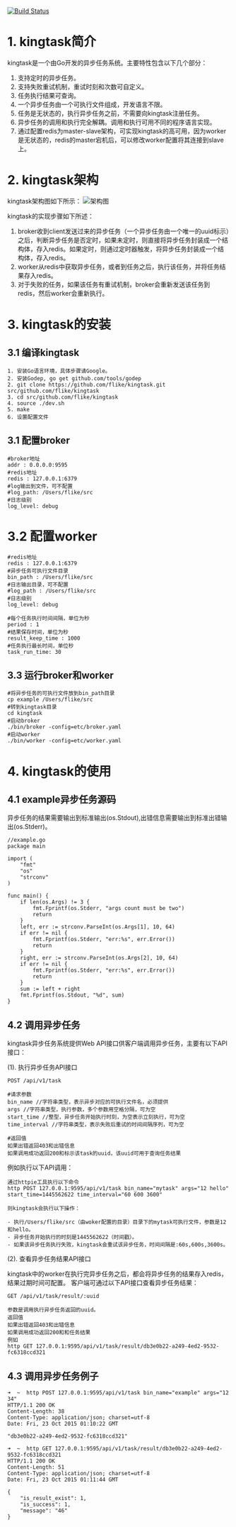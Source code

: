 [![Build Status](https://travis-ci.org/flike/kingtask.svg?branch=master)](https://travis-ci.org/flike/kingtask)
# 1. kingtask简介
kingtask是一个由Go开发的异步任务系统。主要特性包含以下几个部分：

1. 支持定时的异步任务。
2. 支持失败重试机制，重试时刻和次数可自定义。
3. 任务执行结果可查询。
4. 一个异步任务由一个可执行文件组成，开发语言不限。
5. 任务是无状态的，执行异步任务之前，不需要向kingtask注册任务。
6. 异步任务的调用和执行完全解耦。调用和执行可用不同的程序语言实现。
7. 通过配置redis为master-slave架构，可实现kingtask的高可用，因为worker是无状态的，redis的master宕机后，可以修改worker配置将其连接到slave上。

# 2. kingtask架构
kingtask架构图如下所示：
![架构图](./doc/kingtask_arch.png)

kingtask的实现步骤如下所述：

1. broker收到client发送过来的异步任务（一个异步任务由一个唯一的uuid标示）之后，判断异步任务是否定时，如果未定时，则直接将异步任务封装成一个结构体，存入redis。如果定时，则通过定时器触发，将异步任务封装成一个结构体，存入redis。
2. worker从redis中获取异步任务，或者到任务之后，执行该任务，并将任务结果存入redis。
3. 对于失败的任务，如果该任务有重试机制，broker会重新发送该任务到redis，然后worker会重新执行。

# 3. kingtask的安装

## 3.1 编译kingtask

```
1. 安装Go语言环境，具体步骤请Google。
2. 安装Godep, go get github.com/tools/godep
2. git clone https://github.com/flike/kingtask.git src/github.com/flike/kingtask
3. cd src/github.com/flike/kingtask
4. source ./dev.sh
5. make
6. 设置配置文件
```

## 3.1 配置broker

```
#broker地址
addr : 0.0.0.0:9595
#redis地址
redis : 127.0.0.1:6379
#log输出到文件，可不配置
#log_path: /Users/flike/src 
#日志级别
log_level: debug
```

# 3.2 配置worker

```
#redis地址
redis : 127.0.0.1:6379
#异步任务可执行文件目录
bin_path : /Users/flike/src
#日志输出目录，可不配置
#log_path : /Users/flike/src
#日志级别
log_level: debug

#每个任务执行时间间隔，单位为秒
period : 1
#结果保存时间，单位为秒
result_keep_time : 1000
#任务执行最长时间，单位秒
task_run_time: 30
```

## 3.3 运行broker和worker

```
#将异步任务的可执行文件放到bin_path目录
cp example /Users/flike/src
#转到kingtask目录
cd kingtask
#启动broker
./bin/broker -config=etc/broker.yaml
#启动worker
./bin/worker -config=etc/worker.yaml
```

# 4. kingtask的使用
## 4.1 example异步任务源码

异步任务的结果需要输出到标准输出(os.Stdout),出错信息需要输出到标准出错输出(os.Stderr)。

```
//example.go
package main

import (
	"fmt"
	"os"
	"strconv"
)

func main() {
	if len(os.Args) != 3 {
		fmt.Fprintf(os.Stderr, "args count must be two")
		return
	}
	left, err := strconv.ParseInt(os.Args[1], 10, 64)
	if err != nil {
		fmt.Fprintf(os.Stderr, "err:%s", err.Error())
		return
	}
	right, err := strconv.ParseInt(os.Args[2], 10, 64)
	if err != nil {
		fmt.Fprintf(os.Stderr, "err:%s", err.Error())
		return
	}
	sum := left + right
	fmt.Fprintf(os.Stdout, "%d", sum)
}

```

## 4.2 调用异步任务

kingtask异步任务系统提供Web API接口供客户端调用异步任务，主要有以下API接口：


(1). 执行异步任务API接口

```
POST /api/v1/task

#请求参数
bin_name //字符串类型，表示异步对应的可执行文件名，必须提供
args //字符串类型，执行参数，多个参数用空格分隔，可为空
start_time //整型，异步任务开始执行时刻，为空表示立刻执行，可为空
time_interval //字符串类型，表示失败后重试的时间间隔序列，可为空

#返回值
如果出错返回403和出错信息
如果调用成功返回200和标示该task的uuid，该uuid可用于查询任务结果
```

例如执行以下API调用：

```
通过httpie工具执行以下命令
http POST 127.0.0.1:9595/api/v1/task bin_name="mytask" args="12 hello" start_time=1445562622 time_interval="60 600 3600"

则kingtask会执行以下操作：

- 执行/Users/flike/src（由woker配置的目录）目录下的mytask可执行文件，参数是12和hello。
- 异步任务开始执行的时刻是1445562622（时间戳）。
- 如果该异步任务执行失败，kingtask会重试该异步任务，时间间隔是:60s,600s,3600s。
```

(2). 查看异步任务结果API接口

kingtask中的worker在执行完异步任务之后，都会将异步任务的结果存入redis，结果过期时间可配置。
客户端可通过以下API接口查看异步任务结果：

```
GET /api/v1/task/result/:uuid

参数是调用执行异步任务返回的uuid。
返回值
如果出错返回403和出错信息
如果调用成功返回200和和任务结果
例如
http GET 127.0.0.1:9595/api/v1/task/result/db3e0b22-a249-4ed2-9532-fc6318ccd321
```

## 4.3 调用异步任务例子

```
➜  ~  http POST 127.0.0.1:9595/api/v1/task bin_name="example" args="12 34"
HTTP/1.1 200 OK
Content-Length: 38
Content-Type: application/json; charset=utf-8
Date: Fri, 23 Oct 2015 01:10:22 GMT

"db3e0b22-a249-4ed2-9532-fc6318ccd321"

➜  ~  http GET 127.0.0.1:9595/api/v1/task/result/db3e0b22-a249-4ed2-9532-fc6318ccd321
HTTP/1.1 200 OK
Content-Length: 51
Content-Type: application/json; charset=utf-8
Date: Fri, 23 Oct 2015 01:11:44 GMT

{
    "is_result_exist": 1,
    "is_success": 1,
    "message": "46"
}

```
